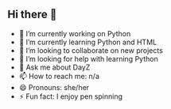 ## Hi there 👋

<!--
**liza-ramilo/liza-ramilo** is a ✨ _special_ ✨ repository because its `README.md` (this file) appears on your GitHub profile.

Here are some ideas to get you started:

- 🔭 I’m currently working on Python
- 🌱 I’m currently learning Python and HTML
- 👯 I’m looking to collaborate on new projects
- 🤔 I’m looking for help with learning Python 
- 💬 Ask me about UX Research and Design 
- 📫 How to reach me: n/a
- 😄 Pronouns: she/her
- ⚡ Fun fact: I enjoy pen spinning 
-->

- 🔭 I’m currently working on Python
- 🌱 I’m currently learning Python and HTML
- 👯 I’m looking to collaborate on new projects
- 🤔 I’m looking for help with learning Python 
- 💬 Ask me about DayZ
- 📫 How to reach me: n/a
- 😄 Pronouns: she/her
- ⚡ Fun fact: I enjoy pen spinning 
